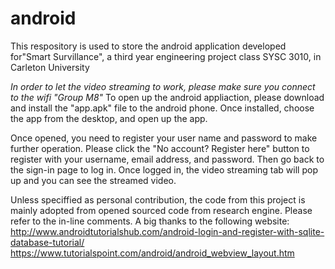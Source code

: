 # android
This respository is used to store the android application developed for"Smart Survillance", a third year engineering project class 
SYSC 3010, in Carleton University

*In order to let the video streaming to work, please make sure you connect to the wifi "Group M8"*
To open up the android appliaction, please download and install the "app.apk" file to the android phone. Once installed, choose
the app from the desktop, and open up the app. 

Once opened, you need to register your user name and password to make further operation. Please click the "No account? Register here" button
to register with your username, email address, and password. Then go back to the sign-in page to log in. Once logged in, the video streaming tab will pop up and you can see the streamed video.

Unless speciffied as personal contribution, the code from this project is mainly adopted from opened sourced code from research engine. Please refer to the in-line comments.
A big thanks to the following website:
http://www.androidtutorialshub.com/android-login-and-register-with-sqlite-database-tutorial/
https://www.tutorialspoint.com/android/android_webview_layout.htm
